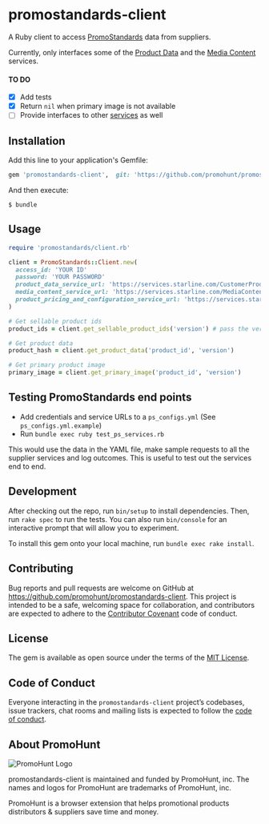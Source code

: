 # promostandards-client

A Ruby client to access [PromoStandards](https://promostandards.org) data from suppliers.

Currently, only interfaces some of the [Product Data](https://promostandards.org/service/view/7/) and the [Media Content](https://promostandards.org/service/view/11/) services.

#### TO DO

- [x] Add tests
- [x] Return `nil` when primary image is not available
- [ ] Provide interfaces to other [services](https://promostandards.org/service/overview/) as well

## Installation

Add this line to your application's Gemfile:

```ruby
gem 'promostandards-client',  git: 'https://github.com/promohunt/promostandards-client'
```

And then execute:

    $ bundle

## Usage

```ruby
require 'promostandards/client.rb'

client = PromoStandards::Client.new(
  access_id: 'YOUR ID'
  password: 'YOUR PASSWORD'
  product_data_service_url: 'https://services.starline.com/CustomerProductDataService/CustomerProductDataService.svc'
  media_content_service_url: 'https://services.starline.com/MediaContentService/MediaContentService.svc'
  product_pricing_and_configuration_service_url: 'https://services.starline.com/ppc/PricingAndConfiguration.svc'
)

# Get sellable product ids
product_ids = client.get_sellable_product_ids('version') # pass the version e.g. 2.0.0

# Get product data
product_hash = client.get_product_data('product_id', 'version')

# Get primary product image
primary_image = client.get_primary_image('product_id', 'version')
```

## Testing PromoStandards end points

- Add credentials and service URLs to a `ps_configs.yml` (See `ps_configs.yml.example`)
- Run `bundle exec ruby test_ps_services.rb`

This would use the data in the YAML file, make sample requests to all the supplier services and log outcomes. This is useful to
test out the services end to end.

## Development

After checking out the repo, run `bin/setup` to install dependencies. Then, run `rake spec` to run the tests. You can also run `bin/console` for an interactive prompt that will allow you to experiment.

To install this gem onto your local machine, run `bundle exec rake install`.

## Contributing

Bug reports and pull requests are welcome on GitHub at https://github.com/promohunt/promostandards-client. This project is intended to be a safe, welcoming space for collaboration, and contributors are expected to adhere to the [Contributor Covenant](http://contributor-covenant.org) code of conduct.

## License

The gem is available as open source under the terms of the [MIT License](https://opensource.org/licenses/MIT).

## Code of Conduct

Everyone interacting in the `promostandards-client` project’s codebases, issue trackers, chat rooms and mailing lists is expected to follow the [code of conduct](https://github.com/promohunt/promostandards-client/blob/master/CODE_OF_CONDUCT.md).

## About PromoHunt

![PromoHunt Logo](https://s3.amazonaws.com/promohunt-production/static/brand/promohunt_logo_with_text_medium.png)

promostandards-client is maintained and funded by PromoHunt, inc. The names and logos for PromoHunt are trademarks of PromoHunt, inc.

PromoHunt is a browser extension that helps promotional products distributors & suppliers save time and money.
